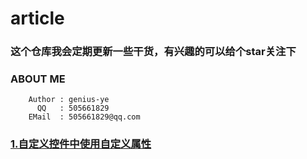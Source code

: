 # article

### 这个仓库我会定期更新一些干货，有兴趣的可以给个star关注下

### ABOUT ME

	    Author : genius-ye
		  QQ   : 505661829
		EMail  : 505661829@qq.com

### [1.自定义控件中使用自定义属性](https://github.com/genius-ye/article/blob/master/%E8%87%AA%E5%AE%9A%E4%B9%89%E6%8E%A7%E4%BB%B6%E4%B8%AD%E4%BD%BF%E7%94%A8%E8%87%AA%E5%AE%9A%E4%B9%89%E5%B1%9E%E6%80%A7.md)
